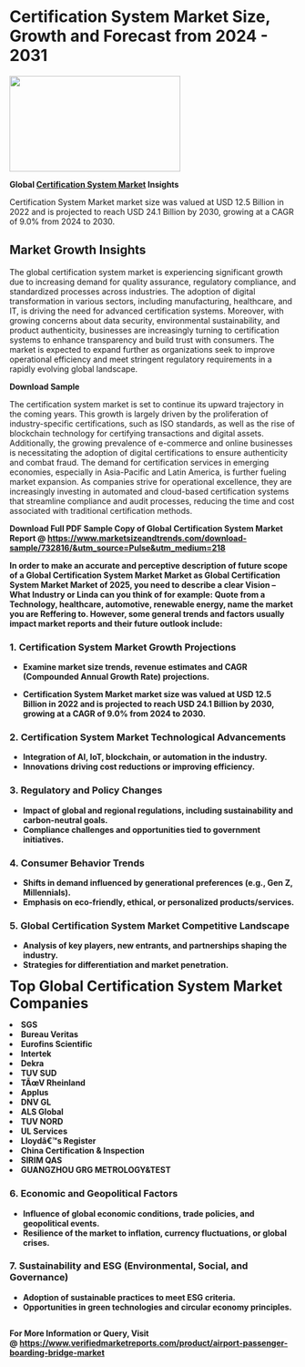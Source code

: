 <H1>Certification System Market Size, Growth and Forecast from 2024 - 2031</H1><img class="aligncenter size-medium wp-image-584254" src="https://thirdeyenews.in/wp-content/uploads/2024/09/Global-Market-Research-300x168.jpeg" alt="" width="300" height="168" /><p><strong>Global&nbsp;<a href="https://www.marketsizeandtrends.com/download-sample/732816/&amp;utm_source=Pulse&amp;utm_medium=218">Certification System Market</a> Insights</strong></p><p>Certification System Market market size was valued at USD 12.5 Billion in 2022 and is projected to reach USD 24.1 Billion by 2030, growing at a CAGR of 9.0% from 2024 to 2030.</p><p><h2>Market Growth Insights</h2> <p>The global certification system market is experiencing significant growth due to increasing demand for quality assurance, regulatory compliance, and standardized processes across industries. The adoption of digital transformation in various sectors, including manufacturing, healthcare, and IT, is driving the need for advanced certification systems. Moreover, with growing concerns about data security, environmental sustainability, and product authenticity, businesses are increasingly turning to certification systems to enhance transparency and build trust with consumers. The market is expected to expand further as organizations seek to improve operational efficiency and meet stringent regulatory requirements in a rapidly evolving global landscape.</p> <p><strong>Download Sample</strong></p> <p>The certification system market is set to continue its upward trajectory in the coming years. This growth is largely driven by the proliferation of industry-specific certifications, such as ISO standards, as well as the rise of blockchain technology for certifying transactions and digital assets. Additionally, the growing prevalence of e-commerce and online businesses is necessitating the adoption of digital certifications to ensure authenticity and combat fraud. The demand for certification services in emerging economies, especially in Asia-Pacific and Latin America, is further fueling market expansion. As companies strive for operational excellence, they are increasingly investing in automated and cloud-based certification systems that streamline compliance and audit processes, reducing the time and cost associated with traditional certification methods. <p><strong></p><p><span class=""><strong>Download Full PDF Sample Copy of Global Certification System Market Report</strong> @ <a href="https://www.marketsizeandtrends.com/download-sample/732816/&amp;utm_source=Pulse&amp;utm_medium=218" target="_blank">https://www.marketsizeandtrends.com/download-sample/732816/&amp;utm_source=Pulse&amp;utm_medium=218</a></span></p><p>In order to make an accurate and perceptive description of future scope of a Global&nbsp;Certification System Market Market as Global&nbsp;Certification System Market Market of 2025, you need to describe a clear Vision &ndash; What Industry or Linda can you think of for example: Quote from a Technology, healthcare, automotive, renewable energy, name the market you are Reffering to. However, some general trends and factors usually impact market reports and their future outlook include:</p><h3>1.&nbsp;<strong>Certification System Market Growth Projections</strong></h3><ul><li>Examine market size trends, revenue estimates and CAGR (Compounded Annual Growth Rate) projections.</li><li><p>Certification System Market market size was valued at USD 12.5 Billion in 2022 and is projected to reach USD 24.1 Billion by 2030, growing at a CAGR of 9.0% from 2024 to 2030.</p></li></ul><h3>2.&nbsp;<strong>Certification System Market Technological Advancements</strong></h3><ul><li>Integration of AI, IoT, blockchain, or automation in the industry.</li><li>Innovations driving cost reductions or improving efficiency.</li></ul><h3>3.&nbsp;<strong>Regulatory and Policy Changes</strong></h3><ul><li>Impact of global and regional regulations, including sustainability and carbon-neutral goals.</li><li>Compliance challenges and opportunities tied to government initiatives.</li></ul><h3>4.&nbsp;<strong>Consumer Behavior Trends</strong></h3><ul><li>Shifts in demand influenced by generational preferences (e.g., Gen Z, Millennials).</li><li>Emphasis on eco-friendly, ethical, or personalized products/services.</li></ul><h3>5.&nbsp;<strong>Global Certification System Market Competitive Landscape</strong></h3><ul><li>Analysis of key players, new entrants, and partnerships shaping the industry.</li><li>Strategies for differentiation and market penetration.</li></ul><p data-pm-slice="1 1 []"><span style="color: inherit; font-family: inherit; font-size: 25px;">Top Global Certification System Market Companies</span></p><div class="" data-test-id=""><p><li>SGS</li><li> Bureau Veritas</li><li> Eurofins Scientific</li><li> Intertek</li><li> Dekra</li><li> TUV SUD</li><li> TÃœV Rheinland</li><li> Applus</li><li> DNV GL</li><li> ALS Global</li><li> TUV NORD</li><li> UL Services</li><li> Lloydâ€™s Register</li><li> China Certification & Inspection</li><li> SIRIM QAS</li><li> GUANGZHOU GRG METROLOGY&TEST</li></p></div><h3>6.&nbsp;<strong>Economic and Geopolitical Factors</strong></h3><ul><li>Influence of global economic conditions, trade policies, and geopolitical events.</li><li>Resilience of the market to inflation, currency fluctuations, or global crises.</li></ul><h3>7.&nbsp;<strong>Sustainability and ESG (Environmental, Social, and Governance)</strong></h3><ul><li>Adoption of sustainable practices to meet ESG criteria.</li><li>Opportunities in green technologies and circular economy principles.</li></ul><h2><strong style="font-size: 14px;">For More Information or Query, Visit @&nbsp;</strong><a style="background-color: #ffffff; font-size: 14px;" href="https://www.marketsizeandtrends.com/report/certification-system-market/" target="_blank">https://www.verifiedmarketreports.com/product/airport-passenger-boarding-bridge-market</a></h2>
